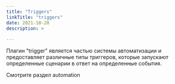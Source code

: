 ```yaml
---
title: "Triggers"
linkTitle: "triggers"
date: 2021-10-20
description: >
  
---
```


Плагин "trigger" является частью системы автоматизации и предоставляет различные типы триггеров, которые запускают
определенные сценарии в ответ на определенные события.

Смотрите раздел automation
